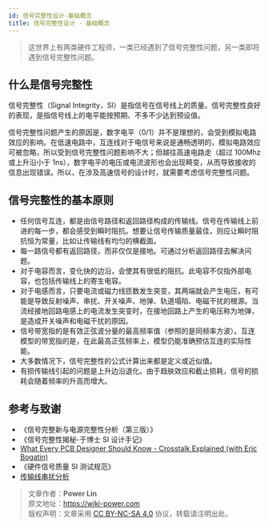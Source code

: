 ```yaml
---
id: 信号完整性设计-基础概念
title: 信号完整性设计 - 基础概念
---
```


> 这世界上有两类硬件工程师，一类已经遇到了信号完整性问题，另一类即将遇到信号完整性问题。

## 什么是信号完整性

信号完整性（Signal Integrity，SI）是指信号在信号线上的质量。信号完整性良好的表现，是指信号线上的电平能按预期、不多不少达到预设值。

信号完整性问题产生的原因是，数字电平（0/1）并不是理想的，会受到模拟电路效应的影响。在低速电路中，互连线对于电信号来说是通畅透明的，模拟电路效应可被忽略，所以受到信号完整性问题影响不大；但越往高速电路走（超过 100Mhz 或上升沿小于 1ns），数字电平的电压或电流波形也会出现畸变，从而导致接收的信息出现错误。所以，在涉及高速信号的设计时，就需要考虑信号完整性问题。

## 信号完整性的基本原则

- 任何信号互连，都是由信号路径和返回路径构成的传输线。信号在传输线上前进的每一步，都会感受到瞬时阻抗。想要让信号传输质量最佳，则应让瞬时阻抗恒为常量，比如让传输线有均匀的横截面。
- 每一路信号都有返回路径，而非仅仅是接地。可通过分析返回路径去解决问题。
- 对于电容而言，变化快的边沿，会使其有很低的阻抗。此电容不仅指外部电容，也包括传输线上的寄生电容。
- 对于电感而言，只要电流或磁力线匝数发生突变，其两端就会产生电压，有可能是导致反射噪声、串扰、开关噪声、地弹、轨道塌陷、电磁干扰的根源。当流经接地回路电感上的电流发生突变时，在接地回路上产生的电压称为地弹，是造成开关噪声和电磁干扰的原因。
- 信号带宽指的是有效正弦波分量的最高频率值（参照的是同频率方波）。互连模型的带宽指的是，在此最高正弦频率上，模型仍能准确预估互连的实际性能。
- 大多数情况下，信号完整性的公式计算出来都是定义或近似值。
- 有损传输线引起的问题是上升边沿退化。由于趋肤效应和截止损耗，信号的损耗会随着频率的升高而增大。

## 参考与致谢

- 《信号完整新与电源完整性分析（第三版）》
- 《信号完整性揭秘-于博士 SI 设计手记》
- [What Every PCB Designer Should Know - Crosstalk Explained (with Eric Bogatin)](https://www.youtube.com/watch?v=EF7SxgcDfCo)
- 《硬件信号质量 SI 测试规范》
- [传输线串扰分析](https://blog.csdn.net/weixin_40877615/article/details/95329866)

> 文章作者：**Power Lin**  
> 原文地址：<https://wiki-power.com>  
> 版权声明：文章采用 [CC BY-NC-SA 4.0](https://creativecommons.org/licenses/by/4.0/deed.zh) 协议，转载请注明出处。
